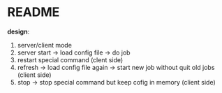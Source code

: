 # README #

**design**:

1. server/client mode
2. server start -> load config file -> do job
3. restart special command (clent side)
4. refresh -> load config file again -> start new job without quit old jobs (client side)
5. stop -> stop special command but keep cofig in memory (client side)
